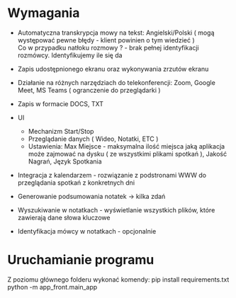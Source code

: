 # Wymagania
* Automatyczna transkrypcja mowy na tekst: Angielski/Polski ( mogą występować pewne błędy - klient powinien o tym wiedzieć )  
Co w przypadku natłoku rozmowy ? - brak pełnej identyfikacji rozmówcy. Identyfikujemy ile się da
* Zapis udostępnionego ekranu oraz wykonywania zrzutów ekranu
* Działanie na różnych narzędziach do telekonferencji: Zoom, Google Meet, MS Teams ( ogranczenie do przeglądarki )
* Zapis w formacie DOCS, TXT  
* UI  
  * Mechanizm Start/Stop
  * Przeglądanie danych ( Wideo, Notatki, ETC )
  * Ustawienia: Max Miejsce - maksymalna ilość miejsca jaką aplikacja może zajmować na dysku ( ze wszystkimi plikami spotkań ), Jakość Nagrań, Język Spotkania
  
* Integracja z kalendarzem - rozwiązanie z podstronami WWW do przeglądania spotkań z konkretnych dni
* Generowanie podsumowania notatek -> kilka zdań
* Wyszukiwanie w notatkach - wyświetlanie wszystkich plików, które zawierają dane słowa kluczowe
* Identyfikacja mówcy w notatkach - opcjonalnie

# Uruchamianie programu
Z poziomu głównego folderu wykonać komendy: 
pip install requirements.txt
python -m app_front.main_app